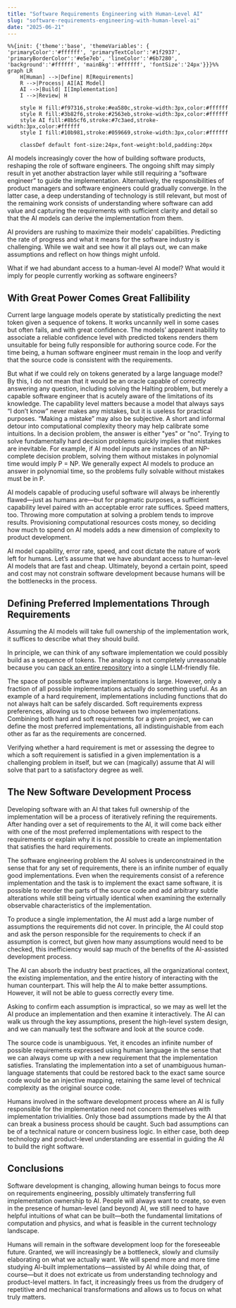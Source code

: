 ```yaml
---
title: "Software Requirements Engineering with Human-Level AI"
slug: "software-requirements-engineering-with-human-level-ai"
date: "2025-06-21"
---
```


```mermaid
%%{init: {'theme':'base', 'themeVariables': { 'primaryColor':'#ffffff', 'primaryTextColor':'#1f2937', 'primaryBorderColor':'#e5e7eb', 'lineColor':'#6b7280', 'background':'#ffffff', 'mainBkg':'#ffffff', 'fontSize':'24px'}}}%%
graph LR
    H[Human] -->|Define| R[Requirements]
    R -->|Process| AI[AI Model]
    AI -->|Build| I[Implementation]
    I -->|Review| H
    
    style H fill:#f97316,stroke:#ea580c,stroke-width:3px,color:#ffffff
    style R fill:#3b82f6,stroke:#2563eb,stroke-width:3px,color:#ffffff
    style AI fill:#8b5cf6,stroke:#7c3aed,stroke-width:3px,color:#ffffff
    style I fill:#10b981,stroke:#059669,stroke-width:3px,color:#ffffff
    
    classDef default font-size:24px,font-weight:bold,padding:20px
```

AI models increasingly cover the how of building software products, reshaping the role of software engineers. The ongoing shift may simply result in yet another abstraction layer while still requiring a “software engineer” to guide the implementation. Alternatively, the responsibilities of product managers and software engineers could gradually converge. In the latter case, a deep understanding of technology is still relevant, but most of the remaining work consists of understanding where software can add value and capturing the requirements with sufficient clarity and detail so that the AI models can derive the implementation from them.

AI providers are rushing to maximize their models’ capabilities. Predicting the rate of progress and what it means for the software industry is challenging. While we wait and see how it all plays out, we can make assumptions and reflect on how things might unfold.

What if we had abundant access to a human-level AI model? What would it imply for people currently working as software engineers?

## With Great Power Comes Great Fallibility

Current large language models operate by statistically predicting the next token given a sequence of tokens. It works uncannily well in some cases but often fails, and with great confidence. The models’ apparent inability to associate a reliable confidence level with predicted tokens renders them unsuitable for being fully responsible for authoring source code. For the time being, a human software engineer must remain in the loop and verify that the source code is consistent with the requirements.

But what if we could rely on tokens generated by a large language model? By this, I do not mean that it would be an oracle capable of correctly answering any question, including solving the Halting problem, but merely a capable software engineer that is acutely aware of the limitations of its knowledge. The capability level matters because a model that always says “I don’t know” never makes any mistakes, but it is useless for practical purposes. “Making a mistake” may also be subjective. A short and informal detour into computational complexity theory may help calibrate some intuitions. In a decision problem, the answer is either "yes" or "no". Trying to solve fundamentally hard decision problems quickly implies that mistakes are inevitable. For example, if AI model inputs are instances of an NP-complete decision problem, solving them without mistakes in polynomial time would imply P = NP. We generally expect AI models to produce an answer in polynomial time, so the problems fully solvable without mistakes must be in P.

AI models capable of producing useful software will always be inherently flawed—just as humans are—but for pragmatic purposes, a sufficient capability level paired with an acceptable error rate suffices. Speed matters, too. Throwing more computation at solving a problem tends to improve results. Provisioning computational resources costs money, so deciding how much to spend on AI models adds a new dimension of complexity to product development.

AI model capability, error rate, speed, and cost dictate the nature of work left for humans. Let’s assume that we have abundant access to human-level AI models that are fast and cheap. Ultimately, beyond a certain point, speed and cost may not constrain software development because humans will be the bottlenecks in the process.

## Defining Preferred Implementations Through Requirements

Assuming the AI models will take full ownership of the implementation work, it suffices to describe what they should build.

In principle, we can think of any software implementation we could possibly build as a sequence of tokens. The analogy is not completely unreasonable because you can [pack an entire repository](https://github.com/r-dh/repopack) into a single LLM-friendly file.

The space of possible software implementations is large. However, only a fraction of all possible implementations actually do something useful. As an example of a hard requirement, implementations including functions that do not always halt can be safely discarded. Soft requirements express preferences, allowing us to choose between two implementations. Combining both hard and soft requirements for a given project, we can define the most preferred implementations, all indistinguishable from each other as far as the requirements are concerned.

Verifying whether a hard requirement is met or assessing the degree to which a soft requirement is satisfied in a given implementation is a challenging problem in itself, but we can (magically) assume that AI will solve that part to a satisfactory degree as well.

## The New Software Development Process

Developing software with an AI that takes full ownership of the implementation will be a process of iteratively refining the requirements. After handing over a set of requirements to the AI, it will come back either with one of the most preferred implementations with respect to the requirements or explain why it is not possible to create an implementation that satisfies the hard requirements.

The software engineering problem the AI solves is underconstrained in the sense that for any set of requirements, there is an infinite number of equally good implementations. Even when the requirements consist of a reference implementation and the task is to implement the exact same software, it is possible to reorder the parts of the source code and add arbitrary subtle alterations while still being virtually identical when examining the externally observable characteristics of the implementation.

To produce a single implementation, the AI must add a large number of assumptions the requirements did not cover. In principle, the AI could stop and ask the person responsible for the requirements to check if an assumption is correct, but given how many assumptions would need to be checked, this inefficiency would sap much of the benefits of the AI-assisted development process.

The AI can absorb the industry best practices, all the organizational context, the existing implementation, and the entire history of interacting with the human counterpart. This will help the AI to make better assumptions. However, it will not be able to guess correctly every time.

Asking to confirm each assumption is impractical, so we may as well let the AI produce an implementation and then examine it interactively. The AI can walk us through the key assumptions, present the high-level system design, and we can manually test the software and look at the source code.

The source code is unambiguous. Yet, it encodes an infinite number of possible requirements expressed using human language in the sense that we can always come up with a new requirement that the implementation satisfies. Translating the implementation into a set of unambiguous human-language statements that could be restored back to the exact same source code would be an injective mapping, retaining the same level of technical complexity as the original source code.

Humans involved in the software development process where an AI is fully responsible for the implementation need not concern themselves with implementation trivialities. Only those bad assumptions made by the AI that can break a business process should be caught. Such bad assumptions can be of a technical nature or concern business logic. In either case, both deep technology and product-level understanding are essential in guiding the AI to build the right software.

## Conclusions

Software development is changing, allowing human beings to focus more on requirements engineering, possibly ultimately transferring full implementation ownership to AI. People will always want to create, so even in the presence of human-level (and beyond) AI, we still need to have helpful intuitions of what can be built—both the fundamental limitations of computation and physics, and what is feasible in the current technology landscape.

Humans will remain in the software development loop for the foreseeable future. Granted, we will increasingly be a bottleneck, slowly and clumsily elaborating on what we actually want. We will spend more and more time studying AI-built implementations—assisted by AI while doing that, of course—but it does not extricate us from understanding technology and product-level matters. In fact, it increasingly frees us from the drudgery of repetitive and mechanical transformations and allows us to focus on what truly matters.